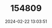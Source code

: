 ---
title: "154809"
category: "Apolemichthys kingi"
draft: false
date: 2024-02-22 13:03:51
languages:
  Undetermined: ["Tier-engelvis"]
  Danish: ["Tigerkejserfisk"]
  English: ["Tiger Angelfish"]
---
